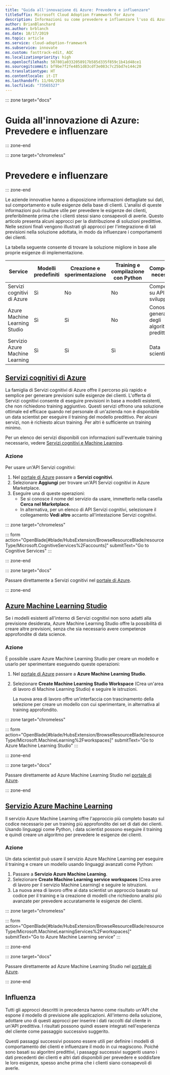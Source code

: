 ```yaml
---
title: "Guida all'innovazione di Azure: Prevedere e influenzare"
titleSuffix: Microsoft Cloud Adoption Framework for Azure
description: Informazioni su come prevedere e influenzare l'uso di Azure.
author: BrianBlanchard
ms.author: brblanch
ms.date: 10/17/2019
ms.topic: article
ms.service: cloud-adoption-framework
ms.subservice: innovate
ms.custom: fasttrack-edit, AQC
ms.localizationpriority: high
ms.openlocfilehash: 507801a0332058917b585d335f859c1b41d48ce1
ms.sourcegitcommit: bf9be7f2fe4851d83cdf3e083c7c25bd7e144c20
ms.translationtype: HT
ms.contentlocale: it-IT
ms.lasthandoff: 11/04/2019
ms.locfileid: "73565527"
---
```

::: zone target="docs"

# <a name="azure-innovation-guide-predict-and-influence"></a>Guida all'innovazione di Azure: Prevedere e influenzare

::: zone-end

::: zone target="chromeless"

# <a name="predict-and-influence"></a>Prevedere e influenzare

::: zone-end

Le aziende innovative hanno a disposizione informazioni dettagliate sui dati, sul comportamento e sulle esigenze della base di clienti. L'analisi di queste informazioni può risultare utile per prevedere le esigenze dei clienti, preferibilmente prima che i clienti stessi siano consapevoli di averle. Questo articolo presenta alcuni approcci per la distribuzione di soluzioni predittive. Nelle sezioni finali vengono illustrati gli approcci per l'integrazione di tali previsioni nella soluzione adottata, in modo da influenzare i comportamenti dei clienti.

La tabella seguente consente di trovare la soluzione migliore in base alle proprie esigenze di implementazione.

|Service  |Modelli predefiniti  |Creazione e sperimentazione  |Training e compilazione con Python|Competenze necessarie|
|---------|---------|---------|---------|---------|
|Servizi cognitivi di Azure|Sì|No|No|Competenze su API e sviluppo|
|Azure Machine Learning Studio|Sì|Sì|No|Conoscenza generale degli algoritmi predittivi|
|Servizio Azure Machine Learning|Sì|Sì|Sì|Data scientist|

## <a name="azure-cognitive-servicestabcognitiveservices"></a>[Servizi cognitivi di Azure](#tab/CognitiveServices)

La famiglia di Servizi cognitivi di Azure offre il percorso più rapido e semplice per generare previsioni sulle esigenze dei clienti. L'offerta di Servizi cognitivi consente di eseguire previsioni in base a modelli esistenti, che non richiedono training aggiuntivo. Questi servizi offrono una soluzione ottimale ed efficace quando nel personale di un'azienda non è disponibile un data scientist per eseguire il training del modello predittivo. Per alcuni servizi, non è richiesto alcun training. Per altri è sufficiente un training minimo.

Per un elenco dei servizi disponibili con informazioni sull'eventuale training necessario, vedere [Servizi cognitivi e Machine Learning](https://docs.microsoft.com/azure/cognitive-services/cognitive-services-and-machine-learning#service-requirements-for-the-data-model).

### <a name="action"></a>Azione

Per usare un'API Servizi cognitivi:

1. Nel [portale di Azure](https://portal.azure.com/#blade/HubsExtension/BrowseResourceBlade/resourceType/Microsoft.CognitiveServices%2Faccounts) passare a **Servizi cognitivi**.
2. Selezionare **Aggiungi** per trovare un'API Servizi cognitivi in Azure Marketplace.
3. Eseguire una di queste operazioni:
   - Se si conosce il nome del servizio da usare, immetterlo nella casella **Cerca nel Marketplace**.
   - In alternativa, per un elenco di API Servizi cognitivi, selezionare il collegamento **Vedi altro** accanto all'intestazione Servizi cognitivi.

::: zone target="chromeless"

<!-- markdownlint-disable DOCSMD001 -->

::: form action="OpenBlade[#blade/HubsExtension/BrowseResourceBlade/resourceType/Microsoft.CognitiveServices%2Faccounts]" submitText="Go to Cognitive Services" :::

<!-- markdownlint-enable DOCSMD001 -->

::: zone-end

::: zone target="docs"

Passare direttamente a Servizi cognitivi nel [portale di Azure](https://portal.azure.com/#blade/HubsExtension/BrowseResourceBlade/resourceType/Microsoft.CognitiveServices%2Faccounts).

::: zone-end

## <a name="azure-machine-learning-studiotabmachinelearningstudio"></a>[Azure Machine Learning Studio](#tab/MachineLearningStudio)

Se i modelli esistenti all'interno di Servizi cognitivi non sono adatti alla previsione desiderata, Azure Machine Learning Studio offre la possibilità di creare altre previsioni, senza che sia necessario avere competenze approfondite di data science.

<!-- markdownlint-disable MD024 -->

### <a name="action"></a>Azione

È possibile usare Azure Machine Learning Studio per creare un modello e usarlo per sperimentare eseguendo queste operazioni:

1. Nel [portale di Azure](https://portal.azure.com/#blade/HubsExtension/BrowseResourceBlade/resourceType/Microsoft.MachineLearning%2Fworkspaces) passare a **Azure Machine Learning Studio**.
2. Selezionare **Create Machine Learning Studio Workspace** (Crea un'area di lavoro di Machine Learning Studio) e seguire le istruzioni.

   La nuova area di lavoro offre un'interfaccia con trascinamento della selezione per creare un modello con cui sperimentare, in alternativa al training approfondito.

::: zone target="chromeless"

<!-- markdownlint-disable DOCSMD001 -->

::: form action="OpenBlade[#blade/HubsExtension/BrowseResourceBlade/resourceType/Microsoft.MachineLearning%2Fworkspaces]" submitText="Go to Azure Machine Learning Studio" :::

<!-- markdownlint-enable DOCSMD001 -->

::: zone-end

::: zone target="docs"

Passare direttamente ad Azure Machine Learning Studio nel [portale di Azure](https://portal.azure.com/#blade/HubsExtension/BrowseResourceBlade/resourceType/Microsoft.MachineLearning%2Fworkspaces).

::: zone-end

## <a name="azure-machine-learning-servicetabmachinelearningservice"></a>[Servizio Azure Machine Learning](#tab/MachineLearningService)

Il servizio Azure Machine Learning offre l'approccio più completo basato sul codice necessario per un training più approfondito dei set di dati dei clienti. Usando linguaggi come Python, i data scientist possono eseguire il training e quindi creare un algoritmo per prevedere le esigenze dei clienti.

### <a name="action"></a>Azione

Un data scientist può usare il servizio Azure Machine Learning per eseguire il training e creare un modello usando linguaggi avanzati come Python:

1. Passare a **Servizio Azure Machine Learning**.
2. Selezionare **Create Machine Learning service workspaces** (Crea aree di lavoro per il servizio Machine Learning) e seguire le istruzioni.
3. La nuova area di lavoro offre ai data scientist un approccio basato sul codice per il training e la creazione di modelli che richiedono analisi più avanzate per prevedere accuratamente le esigenze dei clienti.

::: zone target="chromeless"

<!-- markdownlint-disable DOCSMD001 -->

::: form action="OpenBlade[#blade/HubsExtension/BrowseResourceBlade/resourceType/Microsoft.MachineLearningServices%2Fworkspaces]" submitText="Go to Azure Machine Learning service" :::

<!-- markdownlint-enable DOCSMD001 -->

::: zone-end

::: zone target="docs"

Passare direttamente ad Azure Machine Learning Studio nel [portale di Azure](https://portal.azure.com/#blade/HubsExtension/BrowseResourceBlade/resourceType/Microsoft.MachineLearningServices%2Fworkspaces).

::: zone-end

## <a name="influence"></a>Influenza

Tutti gli approcci descritti in precedenza hanno come risultato un'API che espone il modello di previsione alle applicazioni. All'interno della soluzione, adottare uno di questi approcci per inserire i dati raccolti dal cliente in un'API predittiva. I risultati possono quindi essere integrati nell'esperienza del cliente come passaggio successivo suggerito.

Questi passaggi successivi possono essere utili per definire i modelli di comportamento dei clienti e influenzare il modo in cui reagiscono. Poiché sono basati su algoritmi predittivi, i passaggi successivi suggeriti usano i dati precedenti dei clienti e altri dati disponibili per prevedere e soddisfare le loro esigenze, spesso anche prima che i clienti siano consapevoli di averle.
